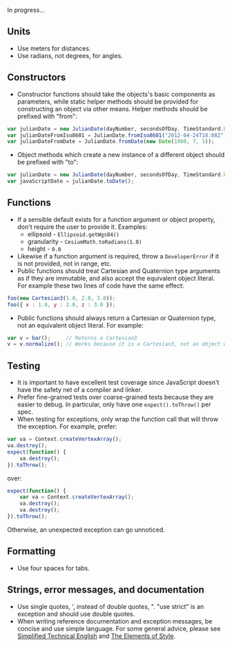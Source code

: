 In progress...

## Units

* Use meters for distances.
* Use radians, not degrees, for angles.

## Constructors
* Constructor functions should take the objects's basic components as parameters, while static helper methods should be provided for constructing an object via other means.  Helper methods should be prefixed with "from":

```javascript
var julianDate = new JulianDate(dayNumber, secondsOfDay, TimeStandard.UTC);
var julianDateFromIso8601 = JulianDate.fromIso8601("2012-04-24T18:08Z");
var julianDateFromDate = JulianDate.fromDate(new Date(1980, 7, 1));
```

* Object methods which create a new instance of a different object should be prefixed with "to":

```javascript
var julianDate = new JulianDate(dayNumber, secondsOfDay, TimeStandard.UTC);
var javaScriptDate = julianDate.toDate();
```

## Functions

* If a sensible default exists for a function argument or object property, don't require the user to provide it.  Examples:
   * ellipsoid - `Ellipsoid.getWgs84()`
   * granularity - `CesiumMath.toRadians(1.0)`
   * height - `0.0`
* Likewise if a function argument is required, throw a `DeveloperError` if it is not provided, not in range, etc.
* Public functions should treat Cartesian and Quaternion type arguments as if they are immutable, and also accept the equivalent object literal.  For example these two lines of code have the same effect:

```javascript
foo(new Cartesian3(1.0, 2.0, 3.0));
foo({ x : 1.0, y : 2.0, z : 3.0 });
```

* Public functions should always return a Cartesian or Quaternion type, not an equivalent object literal.  For example:

```javascript
var v = bar();     // Returns a Cartesian3
v = v.normalize(); // Works because it is a Cartesian3, not an object with just x, y, and z properties
```

## Testing

* It is important to have excellent test coverage since JavaScript doesn't have the safety net of a compiler and linker.
* Prefer fine-grained tests over coarse-grained tests because they are easier to debug. In particular, only have one `expect().toThrow()` per spec.
* When testing for exceptions, only wrap the function call that will throw the exception. For example, prefer:

```javascript
var va = Context.createVertexArray();
va.destroy();
expect(function() { 
    va.destroy(); 
}).toThrow();
```
over:

```javascript
expect(function() { 
    var va = Context.createVertexArray(); 
    va.destroy(); 
    va.destroy(); 
}).toThrow();
```
Otherwise, an unexpected exception can go unnoticed.

## Formatting

* Use four spaces for tabs.

## Strings, error messages, and documentation
* Use single quotes, ', instead of double quotes, ".  "use strict" is an exception and should use double quotes.
* When writing reference documentation and exception messages, be concise and use simple language.  For some general advice, please see [Simplified Technical English](http://www.shufra-consultancy.com/simplified-technical-english.php) and [The Elements of Style](http://www.cs.vu.nl/~jms/doc/elos.pdf).